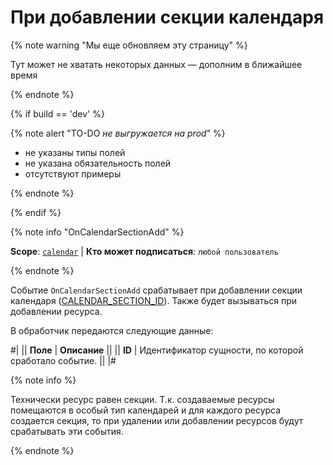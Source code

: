 # При добавлении секции календаря

{% note warning "Мы еще обновляем эту страницу" %}

Тут может не хватать некоторых данных — дополним в ближайшее время

{% endnote %}

{% if build == 'dev' %}

{% note alert "TO-DO _не выгружается на prod_" %}

- не указаны типы полей
- не указана обязательность полей
- отсутствуют примеры

{% endnote %}

{% endif %}

{% note info "OnCalendarSectionAdd" %}

**Scope**: [`calendar`](../../scopes/permissions.md) | **Кто может подписаться**: `любой пользователь`

{% endnote %}

Событие `OnCalendarSectionAdd` срабатывает при добавлении секции календаря ([CALENDAR_SECTION_ID](https://dev.1c-bitrix.ru/user_help/components/content/calendar/calendar_events_list.php)). Также будет вызываться при добавлении ресурса.

В обработчик передаются следующие данные:

#|
|| **Поле** | **Описание** ||
|| **ID** | Идентификатор сущности, по которой сработало событие. ||
|#

{% note info %}

Технически ресурс равен секции. Т.к. создаваемые ресурсы помещаются в особый тип календарей и для каждого ресурса создается секция, то при удалении или добавлении ресурсов будут срабатывать эти события.

{% endnote %}